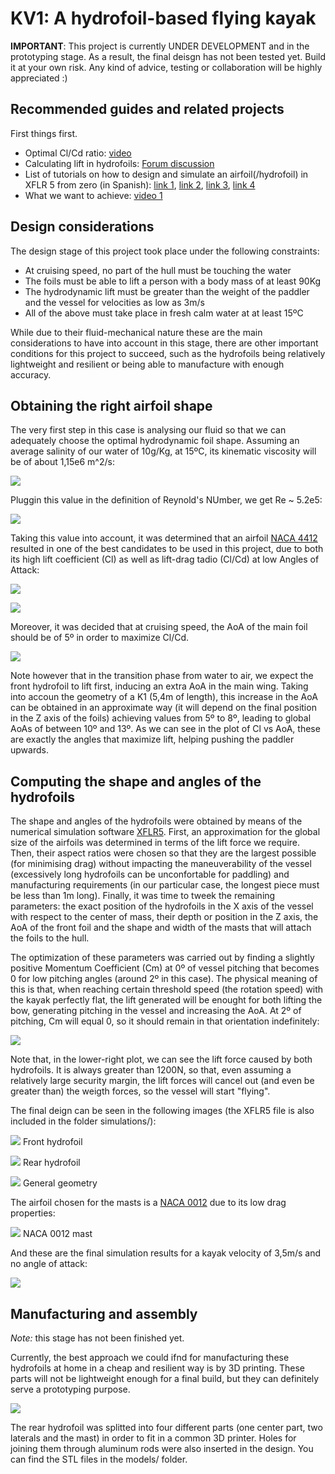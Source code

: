 # KV1: A hydrofoil-based flying kayak 

**IMPORTANT**: This project is currently UNDER DEVELOPMENT and in the prototyping stage. As a result, the final deisgn has not been tested yet. Build it at your own risk. Any kind of advice, testing or collaboration will be highly appreciated :)


## Recommended guides and related projects

First things first. 

- Optimal Cl/Cd ratio: [video](https://www.youtube.com/watch?v=RyCcKV8puSE)
- Calculating lift in hydrofoils: [Forum discussion](https://www.boatdesign.net/threads/calculating-lift-bernoulli-forces-on-hydrofoil-for-windsurfing-board.60062/)
- List of tutorials on how to design and simulate an airfoil(/hydrofoil) in XFLR 5 from zero (in Spanish): [link 1](https://www.youtube.com/watch?v=bGubYDDyFB4), [link 2](https://www.youtube.com/watch?v=IUO3XJQxrvs), [link 3](https://www.youtube.com/watch?v=fuJba9P9ncE), [link 4](https://www.youtube.com/watch?v=owMY_eJGt3o)
- What we want to achieve: [video 1](https://www.youtube.com/watch?v=-VyOZVtOWoI)

## Design considerations

The design stage of this project took place under the following constraints:

- At cruising speed, no part of the hull must be touching the water
- The foils must be able to lift a person with a body mass of at least 90Kg
- The hydrodynamic lift must be greater than the weight of the paddler and the vessel for velocities as low as 3m/s
- All of the above must take place in fresh calm water at at least 15ºC

While due to their fluid-mechanical nature these are the main considerations to have into account in this stage, there are other important conditions for this project to succeed, such as the hydrofoils being relatively lightweight and resilient or being able to manufacture with enough accuracy.

## Obtaining the right airfoil shape

The very first step in this case is analysing our fluid so that we can adequately choose the optimal hydrodynamic foil shape. Assuming an average salinity of our water of 10g/Kg, at 15ºC, its kinematic viscosity will be of about 1,15e6 m^2/s: 

![](/images/kine.jpg)

Pluggin this value in the definition of Reynold's NUmber, we get Re ~ 5.2e5:

![](/images/reynolds.jpg)

Taking this value into account, it was determined that an airfoil [NACA 4412](http://airfoiltools.com/airfoil/details?airfoil=naca4412-il) resulted in one of the best candidates to be used in this project, due to both its high lift coefficient (Cl) as well as lift-drag tadio (Cl/Cd) at low Angles of Attack:

![](/images/cl_a.jpg)

![](/images/cd_a.jpg)

Moreover, it was decided that at cruising speed, the AoA of the main foil should be of 5º in order to maximize Cl/Cd. 

![](/images/ld_a.jpg)

Note however that in the transition phase from water to air, we expect the front hydrofoil to lift first, inducing an extra AoA in the main wing. Taking into accoun the geometry of a K1 (5,4m of length), this increase in the AoA can be obtained in an approximate way (it will depend on the final position in the Z axis of the foils) achieving values from 5º to 8º, leading to global AoAs of between 10º and 13º. As we can see in the plot of Cl vs AoA, these are exactly the angles that maximize lift, helping pushing the paddler upwards.

## Computing the shape and angles of the hydrofoils

The shape and angles of the hydrofoils were obtained by means of the numerical simulation software [XFLR5](https://sourceforge.net/projects/xflr5/files/). First, an approximation for the global size of the airfoils was determined in terms of the lift force we require. Then, their aspect ratios were chosen so that they are the largest possible (for minimising drag) without impacting the maneuverability of the vessel (excessively long hydrofoils can be unconfortable for paddling) and manufacturing requirements (in our particular case, the longest piece must be less than 1m long). Finally, it was time to tweek the remaining parameters: the exact position of the hydrofoils in the X axis of the vessel with respect to the center of mass, their depth or position in the Z axis, the AoA of the front foil and the shape and width of the masts that will attach the foils to the hull.

The optimization of these parameters was carried out by finding a slightly positive Momentum Coefficient (Cm) at 0º of vessel pitching that becomes 0 for low pitching angles (around 2º in this case). The physical meaning of this is that, when reaching certain threshold speed (the rotation speed) with the kayak perfectly flat, the lift generated will be enought for both lifting the bow, generating pitching in the vessel and increasing the AoA. At 2º of pitching, Cm will equal 0, so it should remain in that orientation indefinitely:

![](/images/Resultados.png)

Note that, in the lower-right plot, we can see the lift force caused by both hydrofoils. It is always greater than 1200N, so that, even assuming a relatively large security margin, the lift forces will cancel out (and even be greater than) the weigth forces, so the vessel will start "flying".

The final deign can be seen in the following images (the XFLR5 file is also included in the folder simulations/):

![](/images/xflr_delante.jpg)
Front hydrofoil

![](/images/xflr_detras.jpg)
Rear hydrofoil

![](/images/xflr_general.jpg)
General geometry

The airfoil chosen for the masts is a [NACA 0012](http://airfoiltools.com/airfoil/details?airfoil=n0012-il) due to its low drag properties:

![](/images/xflr_mastil.jpg)
NACA 0012 mast

And these are the final simulation results for a kayak velocity of 3,5m/s and no angle of attack:

![](/images/Resultados3D.png)

## Manufacturing and assembly

*Note:* this stage has not been finished yet.

Currently, the best approach we could ifnd for manufacturing these hydrofoils at home in a cheap and resilient way is by 3D printing. These parts will not be lightweight enough for a final build, but they can definitely serve a prototyping purpose. 

![](/images/Resultados_modeloDelantero.png)

The rear hydrofoil was splitted into four different parts (one center part, two laterals and the mast) in order to fit in a common 3D printer. Holes for joining them through aluminum rods were also inserted in the design. You can find the STL files in the models/ folder.
